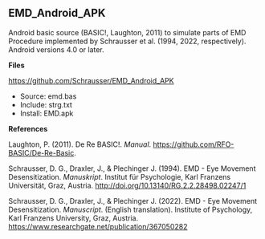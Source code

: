 ## EMD_Android_APK
Android basic source (BASIC!, Laughton, 2011) to simulate parts of EMD Procedure implemented by Schrausser et al. (1994, 2022, respectively). Android versions 4.0 or later.


**Files**

https://github.com/Schrausser/EMD_Android_APK

- Source: emd.bas
- Include: strg.txt
- Install: EMD.apk


**References** 

Laughton, P. (2011). De Re BASIC!. *Manual*. https://github.com/RFO-BASIC/De-Re-Basic.

Schrausser, D. G., Draxler, J., & Plechinger J. (1994). EMD - Eye Movement Desensitization. *Manuskript*. Institut für Psychologie, Karl Franzens Universität, Graz, Austria. http://doi.org/10.13140/RG.2.2.28498.02247/1
 
Schrausser, D. G., Draxler, J., & Plechinger J. (2022). EMD - Eye Movement Desensitization. *Manuscript*. (English translation). Institute of Psychology, Karl Franzens University, Graz, Austria. https://www.researchgate.net/publication/367050282

   

